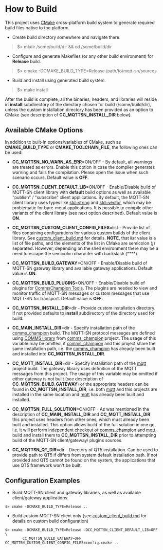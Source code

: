 # How to Build

This project uses [CMake](https://cmake.org) cross-platform build system to
generate required build files native to the platform.

- Create build directory somewhere and navigate there.

>$> mkdir /some/build/dir && cd /some/build/dir

- Configure and generate Makefiles (or any other build environment) for **Release** build.

>$> cmake -DCMAKE_BUILD_TYPE=Release /path/to/mqtt-sn/sources

- Build and install using generated build system.

>$> make install

After the build is complete, all the binaries, headers, and libraries will reside
in **install** subdirectory of the directory chosen for build (/some/build/dir),
unless the custom installation directory has been provided as an option to CMake
(see description of **CC_MQTTSN_INSTALL_DIR** below).

## Available CMake Options

In addition to built-in options/variables of CMake, such as **CMAKE_BUILD_TYPE** or
**CMAKE_TOOLCHAIN_FILE**, the following ones can be used:

- **CC_MQTTSN_NO_WARN_AS_ERR**=ON/OFF - By default, all warnings are treated as
errors. Enable this option in case the compiler generates warning and fails the
compilation. Please open the issue when such scenario occurs. Default value is 
**OFF**.

- **CC_MQTTSN_CLIENT_DEFAULT_LIB**=ON/OFF - Enable/Disable build of MQTT-SN
client library with **default** build options as well as available "publish" /
"subscribe" client applications. By default, the MQTT-SN client library
uses types like [std::string](http://en.cppreference.com/w/cpp/string/basic_string)
and [std::vector](http://en.cppreference.com/w/cpp/container/vector), which
may be problematic for bare-metal applications. It is 
possible to compile other variants of the client library (see next option
described). Default value is **ON**.

- **CC_MQTTSN_CUSTOM_CLIENT_CONFIG_FILES**=list - Provide list of files containing
configurations for various custom builds of the client library. See
[custom_client_build.md](custom_client_build.md) for details. **NOTE**, that
*list* value is a list of file paths, and the elements of the list in CMake are
semicolon (**;**) separated. However, depending on the shell environment there 
may be a need to escape the semicolon character with backslash (**\**).

- **CC_MQTTSN_BUILD_GATEWAY**=ON/OFF - Enable/Disable build of MQTT-SN gateway
library and available gateway applications. Default value is **ON**.

- **CC_MQTTSN_BUILD_PLUGINS**=ON/OFF - Enable/Disable build of plugins for
[CommsChampion Tools](https://github.com/arobenko/comms_champion#commschampion-tools).
The plugins are needed to view and monitor traffic of MQTT-SN messages or 
custom messages that use MQTT-SN for transport. Default value is **OFF**.

- **CC_MQTTSN_INSTALL_DIR**=dir - Provide custom installation directory. If
not provided defaults to **install** subdirectory of the directory used for
build.

- **CC_MAIN_INSTALL_DIR**=dir - Specify installation path of the 
[comms_champion](https://github.com/arobenko/comms_champion) build. 
The MQTT-SN protocol messages are defined using
[COMMS library](https://github.com/arobenko/comms_champion#comms-library) from 
[comms_champion](https://github.com/arobenko/comms_champion) project. The usage
of this variable may be omitted, if [comms_champion](https://github.com/arobenko/comms_champion)
and this project share the same installation path, i.e. the 
[comms_champion](https://github.com/arobenko/comms_champion) has already been
built and installed into **CC_MQTTSN_INSTALL_DIR**.

- **CC_MQTT_INSTALL_DIR**=dir - Specify installation path of the 
[mqtt](https://github.com/arobenko/mqtt) project build. The gateway library
uses definition of the MQTT messages from this project. The usage of this
variable may be omitted if either gateway is not built (see 
description of **CC_MQTTSN_BUILD_GATEWAY**) or the appropriate headers can be
found in **CC_MQTTSN_INSTALL_DIR**, i.e. both [mqtt](https://github.com/arobenko/mqtt) 
and this projects are installed in the same location and 
[mqtt](https://github.com/arobenko/mqtt) has already been built and installed.

- **CC_MQTTSN_FULL_SOLUTION**=ON/OFF - As was mentioned in the description of
**CC_MAIN_INSTALL_DIR** and **CC_MQTT_INSTALL_DIR** this project uses headers
from other ones, which must already been built and installed. This option allows
build of the full solution in one go, i.e. it will perform independent checkout of 
[comms_champion](https://github.com/arobenko/comms_champion) and 
[mqtt](https://github.com/arobenko/mqtt), build and install them to 
**CC_MQTTSN_INSTALL_DIR** prior to attempting build of the MQTT-SN client/gateway/
plugins sources.

- **CC_MQTTSN_QT_DIR**=dir - Directory of QT5 installation. Can be used to 
provide path to QT5 if differs from system default installation path. If not
provided and QT5 cannot be found on the system, the applications that use QT5 
framework won't be built.

## Configuration Examples

- Build MQTT-SN client and gateway libraries, as well as available client/gateway
applications:
```
$> cmake -DCMAKE_BUILD_TYPE=Release ..
```
- Build custom MQTT-SN client only (see [custom_client_build.md](custom_client_build.md)
for details on custom build configuration)
```
$> cmake -DCMAKE_BUILD_TYPE=Release -DCC_MQTTSN_CLIENT_DEFAULT_LIB=OFF \
        CC_MQTTSN_BUILD_GATEWAY=OFF CC_MQTTSN_CUSTOM_CLIENT_CONFIG_FILES=config.cmake ..
```

